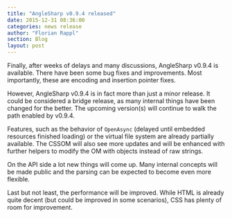 ```yaml
---
title: "AngleSharp v0.9.4 released"
date: 2015-12-31 08:36:00
categories: news release
author: "Florian Rappl"
section: Blog
layout: post
---
```

Finally, after weeks of delays and many discussions, AngleSharp v0.9.4 is available. There have been some bug fixes and improvements. Most importantly, these are encoding and insertion pointer fixes.

However, AngleSharp v0.9.4 is in fact more than just a minor release. It could be considered a bridge release, as many internal things have been changed for the better. The upcoming version(s) will continue to walk the path enabled by v0.9.4.

Features, such as the behavior of `OpenAsync` (delayed until embedded resources finished loading) or the virtual file system are already partially available. The CSSOM will also see more updates and will be enhanced with further helpers to modify the OM with objects instead of raw strings.

On the API side a lot new things will come up. Many internal concepts will be made public and the parsing can be expected to become even more flexible.

Last but not least, the performance will be improved. While HTML is already quite decent (but could be improved in some scenarios), CSS has plenty of room for improvement.
